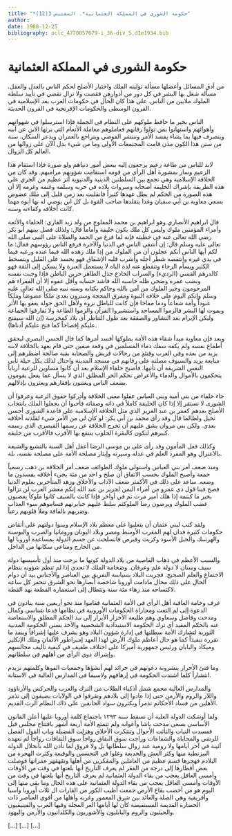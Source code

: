 ```yaml
---
title: "*حكومة الشورى في المملكة العثمانية*. المقتبس 3(12)"
author: 
date: 1908-12-25
bibliography: oclc_4770057679-i_36-div_5.d1e1934.bib
---
```




#  حكومة الشورى في المملكة العثمانية 


 من أدق المسائل وأعضلها مسألة توليته الملك واختيار الأصلح لحكم الناس بالعدل والعقل. مسألة شغل بها البشر في كل دور من أدوارهن فقضت ولا تزال تقضي في تأييد سلطة الملوك ملايين من الناس. على هذا كان الحال في حكومات العرب بعد الإسلامية في القرون الوسطى والحكومات الإفرنجية في القرون الحديثة. 

 الناس بخير ما حافظ ملوكهم على النظام في الجملة فإذا استرسلوا في شهواتهم وأهوائهم واستهانوا بمن تولوا رقابهم فعاملوهم معاملة الأنعام التي يرثها الابن عن أبيه ويتصرف فيها بما يشاء يفسد الأمر وتنتشر الفوضى ويتراجع ىالعمران ويذعر السكان. سنة من سنن هذا الكون مذن قامت المجتمعات الأولى وما من شيء بدل الآن على زوالها من العالم كل الزوال. 

 لابد للناس من طاعة زعيم يرجعون إليه ببعض أمور دنياهم ولو صورة فإذا استقام   هذا الزعيم وسار بمشورة أهل الرأي من قومه استقامت شؤونهم مراميهم. وقد كان من الخلافة الإسلامية وهي تجمع بين السلطتين الدينية والدنيوية أثر عظيم من الجري على هذه الطريقة بإشراك الخليفة أصحابه وسروات بلاده في حربه وسلمه وغنمه وغرمه إلا أن هذه الصورة من الحكم لم يطل عهدها كثيراً فانقلبت بعد زمن قليل إلى ملك عضوض بسعي معاوية بن أبي سفيان وغدا يتقلدها صاحب القوة بل كل ابن يوصي له بها أبوه مهما كانت أخلاقه وكفاءته وسنه. 

 قال ابراهيم الأنصاري وهو ابراهيم بن محمد المفلوج من ولد زيد القاري: الخلفاء والأئمة وأمراء المؤمنين ملوك وليس كل ملك يكون خليفة وأماماً قال: ولذلك فصل بينهم أبو بكر رضي الله تعالى عنه في خطبته فإنه لما فرغ من الحمد والصلاة على النبي صلى الله تعالى عليه وسلم قال: إن أشقى الناس في الدنيا والآخرة فرفع الناس رؤوسهم فقال: ما لكم أيها الناس أنكم عجلون أن من الملوك من إذا ملك زهده الله فيما عنده ورغبه فيما في يدي غيره وانتقصه شطر أجله وأشرب قلبه الإشفاق فهو يحسد على القليل ويتسخط الكثير ويسأم الرخاء وتنقطع عنه لذة الباه لا يستعمل العبرة ولا يسكن إلى الثقة فهو كالدرهم القسي (الرديء) والسراب الخادع جذل الطاهر حزين الباطن فإذا وجبت نفسه ونضب عمره وضحي ظله حاسبه الله فأشد حسابه وأقل عفوه إلا أن الفقراء هم المرحومون وخير   الملوك من آمن بالله وحاكم بكتابه وسنه نبيه صلى الله تعالى عليه وسلم وإنكم اليوم على خلافة النبوة ومفرق المحجة وسترون بعدي ملكاً عضوضاً وملكاً عنوداً وأمة شعاعاً ودما مفاحا فإن كانت للباطل نزوة ولأهل الحق جولة يعفو بها الأثر ويموت لها البشر فالزموا المساجد واستشيروا القرآن والزموا الطاعة ولا تفارقوا الجماعة وليكن الإبرام بعد التشاور والصفقة بعد طول التناظر أي بلاد كمخرسة (إن الله سيفتح عليكم إفصاحاً كما فتح عليكم أدناها). 

 وبعد فإن معاوية مبدأ شقاء هذه الأمة بملوكها أفسد أمرها كما قال الحسن البصري ليحقق أطماع نفسه ولم يكفه سفك دماء المسلمين في وقعة صفين حتى قام يعهد بالخلافة لابنه يزيد من بعده وفي العرب وقتئذٍ من رجالات قريش والصحابة بقية صالحة اضطرهم إلى مبايعة يزيد والسيوف مصلته على رقابهم في مسجد المدينة واحتال لذلك بكل حيلة تأبى النفس الشريفة أن تأتيها. فأصبح خلفاء الإسلام بعد أن كانوا مساوين للرعية أرباباً يتحكمون بالأموال والدماء والأعراض تحكم الحر المطلق الذي لا يسأل عما يفعل يقومون بضعف الناس ويغتنون بإفقارهم ويعتزون بإذلالهم.  

 جاء خلفاء من بني أمية وبني العباس عقلوا معنى الخلافة وأدركوا حقوق الرعية وعرفوا أن الشورى لا تستقر إلا إذا كان الخليفة كاملاً في ذاته وصفاته فأحبوا أن يجعلوا الملك بانتخاب الأصلح بعدهم كعمر بن عبد العزيز الذي مثل الخلافة الإسلامية على قاعدة الشورى أحسن تخيل ولطالما قال وقد رأى محمد بن أبي بكر: لو كان لي من الأمر شيء لقلدته أخلاقه بعدي. ولكن بني مروان يشق عليهم أن تخرج الخلافة عن رسمها القيصري الذي رسمه كبيرهم لتكون كالبقرة الحلوب ينتفع بها الأقرب فالأقرب من خليفة. 

 وكذلك فعل المأمون وقد رأى على بن موسى الرضا أعقل أهل السنة بالتشيع والشيعة بالاعتزال وهو المفرد العلم في عدله وسيرته وإيثار مصلحة الأمة على مصلحة نفسه، ىلة. 

 ومنذ ضعف أمر بني العباس واستولى ملوك الطوائف ضعف أمر الخلافة بن ذهب رسمياً جمعة وأصبح الملوك بحسب الاتفاق أن صلح و  احد  من  مئة  يجيء أخلاقه يفسدون ما وضعه. ساعد على ذلك في الأكمثر ضعف الآداب والأخلاق وزهد المتأخرين بعلوم الدنيا   فصح فينا قول ذي عمرو من أمراء اليمن لجرير بن عبد الله إنكم معشر العرب لن تزالوا بخير ما كنتمة إذا هلك أمير مرت تم في أواخر فإذا كانت بالسيف كانوا ملوكاً يغضبون غضب الملوك ويرضون رضا الملوكثم سلط عليهم جبابرتهم فساموهم سوء العذاب وضربهم بالفاقة وملأ قلوبهم رعباً. 

 ولقد كتب لبني عثمان أن يتغلبوا على معظم بلاد الإسلام ويبنوا دولتهم على أنقاض حكومات كثيرة فدان لهم المغرب الأوسط ومصر وبلاد اليونان ورومانيا والصرب والبوسنة والهرسك والجبل الأسود وكريت وقبرص فانسلخت عن جسم الدولة بمساعدة أوروبا لها من الخارج ومناعي سكانها من الداخل. 

 والسبب الأعظم في ذهاب القاصية من بلاد الدولة كونها ما برحت منذ أول تأسيسها دولة سيف وسنان لا دولة علم وعرفان. وضخامة الملك لا تجدي إذا لم تنظم شؤونه بنظام الاجتماع   والعلم الصحيح. فجربت البلاد بسياسة التفريق بين العناصر والأجناس بيد أن دوام الحال على ذلك محال مادامت أوروبا شاخصة أبصارها نحو الشرق تتحفز كل ساعة لاكتساحه منذ زهاء  مئة  سنة وتتطال إلى استعماره القطعة بهد القطة. 

 عرف وخامة العاقبة أهل الرأي في الأمة العثمانية فقاموا منذ نحو  أربعين  سنة ينادون في الدعوة إلى لم التعث ومجاراة الحكومات الأوروبية في نظامها فدعا شناسي وكمال ومدحت وفاضل وسعاوي وهم طليعة الأحرار الأبرار إلى نبذ الحكم المطلق والاستعاضة عنه بالحكم المقيد أي ترك الحكومة الاستبدادية الشخصية والأخذ بسنن الحكومة المدنية الثورية لتشارك الأمة سطلنها في إدارة شؤون البلاد وهو يشرف عليها إشرافاً وينفذ ما تقرره تنفيذاً كما هو حال أعاظم ملوك الأرض لهذا العهد إمبراطور الألمان وملك الإنكليز وميكاد واليابان ورئيس جمهورية أميركا على اختلاف طفيف في كيفية تأليف مجالسهم وإشراك ذوي الرأي من أهلهم في سلطانهم. 

 وما فتئ الأحرار ينشرونة دعوتهم في جرائد لهم أنشؤها وجمعيات الفوها وكلمتهم تزيدم انتشاراً كلما اشتدت الحكومة في إرهاقهم ولاسيما في المدارس العالية في الاستانة. 

 والمدارس العالية مجمع شمل أذكياء الطلاب من الترك والعرب والجركس والأرناؤود واللاز والروم والأرمن حتى إذا عادوا إلى بلادهم وتفرقوا في الولايات يضيفون إلى تذمر   الأهلين من فساد الأحكاتم تذمراً ويكثرون سواد الحانقين على ذاك النظام الرث القديم. 

 ولما أوشكت الدولة العلية أن تسقط سنة  ١٢٩٣  باجتماع كلمة أوروبا عليها أعلن  القانون الأساسي  بسعي مدحت باشا وأعوانه ولم تتمتع الأمة  أربعة  أشهر بافتتاح مجلس قبل ففسدت النيات والتأثت الأحوال وتنتكرت الأخلاق وهزلت الفضيلة وباب القول الفصل للرشى والمحاباة والشفاعات وراجت سوق النفاق رواجاً سوق النفاقات رواجاً لم تعهده آثينة في آخر أيامها ولا رومية عند زوال سلطانها بل ولا فروق لما تأذن الله بانحلال الدولة البيزنطية منها وكثر الغش والخديعة وغلوا في التجسس والوقيعة وكثرت الهجرة من البلادم فهجرها قسم عظيم من العاملين والمفكرين من أهلها وتقهقهر عمرانها فوصلت بعض أقطارها إلى درجة من الفقر لم يعرف التاريخ أنها بلغتها في وقت من الأوقات وأمسى العاقل يعجب من بقاء الدولة العثمانية لم يعرف التاريخ أنها بلغتها في وقت من الأوقات وأمسى العاقل يعجب من بقاء الدولة العثمانية على هذه الحال وما بقي منها إلى اليوم هو من أخصب بقاع الأرض جمعت أطيب الكور من القارات ال  ثلاث  أوروبا وآسيا وأفريقية وهي الصلة والعائد بين شرق المعمور وغربه وأهلها من أقوى العناصر ذات الحضارة القديمة المستفيضة كأن لها أيامها الغر   العجلة وفيها العرب والفينيقيون والحيثيون والروم والبابليون والآشوريون والكلدانيون والأرمن واليهود. 

 [...]   [...]   [...] 
